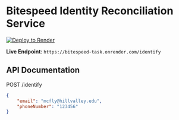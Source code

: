 # Bitespeed Identity Reconciliation Service
[![Deploy to Render](https://render.com/images/deploy-to-render-button.svg)](https://render.com/deploy)

**Live Endpoint**: `https://bitespeed-task.onrender.com/identify`

## API Documentation
POST /identify
```json
{
	"email": "mcfly@hillvalley.edu",
	"phoneNumber": "123456"
}
